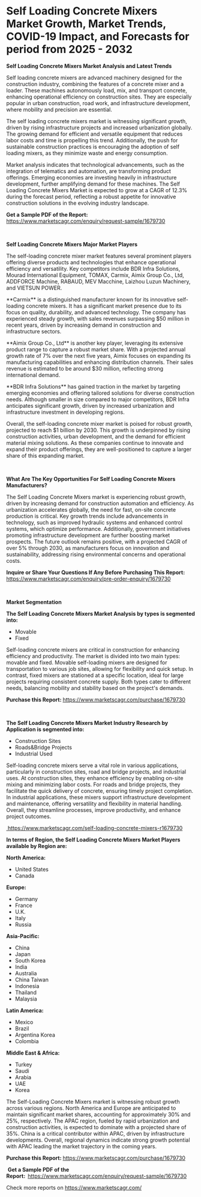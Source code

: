 <p><h1>Self Loading Concrete Mixers Market Growth, Market Trends, COVID-19 Impact, and Forecasts for period from 2025 - 2032</h1></p><p><strong>Self Loading Concrete Mixers Market Analysis and Latest Trends</strong></p>
<p><p>Self loading concrete mixers are advanced machinery designed for the construction industry, combining the features of a concrete mixer and a loader. These machines autonomously load, mix, and transport concrete, enhancing operational efficiency on construction sites. They are especially popular in urban construction, road work, and infrastructure development, where mobility and precision are essential.</p><p>The self loading concrete mixers market is witnessing significant growth, driven by rising infrastructure projects and increased urbanization globally. The growing demand for efficient and versatile equipment that reduces labor costs and time is propelling this trend. Additionally, the push for sustainable construction practices is encouraging the adoption of self loading mixers, as they minimize waste and energy consumption.</p><p>Market analysis indicates that technological advancements, such as the integration of telematics and automation, are transforming product offerings. Emerging economies are investing heavily in infrastructure development, further amplifying demand for these machines. The Self Loading Concrete Mixers Market is expected to grow at a CAGR of 12.3% during the forecast period, reflecting a robust appetite for innovative construction solutions in the evolving industry landscape.</p></p>
<p><strong>Get a Sample PDF of the Report:&nbsp;</strong> <a href="https://www.marketscagr.com/enquiry/request-sample/1679730?utm_campaign=1097&utm_medium=2&utm_source=Github&utm_content=ia&utm_term=25032025&utm_id=self-loading-concrete-mixers">https://www.marketscagr.com/enquiry/request-sample/1679730</a></p>
<p>&nbsp;</p>
<p><strong>Self Loading Concrete Mixers Major Market Players</strong></p>
<p><p>The self-loading concrete mixer market features several prominent players offering diverse products and technologies that enhance operational efficiency and versatility. Key competitors include BDR Infra Solutions, Mourad International Equipment, TOMAX, Carmix, Aimix Group Co., Ltd, ADDFORCE Machine, RABAUD, MEV Macchine, Laizhou Luzun Machinery, and VIETSUN POWER.</p><p>**Carmix** is a distinguished manufacturer known for its innovative self-loading concrete mixers. It has a significant market presence due to its focus on quality, durability, and advanced technology. The company has experienced steady growth, with sales revenues surpassing $50 million in recent years, driven by increasing demand in construction and infrastructure sectors.</p><p>**Aimix Group Co., Ltd** is another key player, leveraging its extensive product range to capture a robust market share. With a projected annual growth rate of 7% over the next five years, Aimix focuses on expanding its manufacturing capabilities and enhancing distribution channels. Their sales revenue is estimated to be around $30 million, reflecting strong international demand.</p><p>**BDR Infra Solutions** has gained traction in the market by targeting emerging economies and offering tailored solutions for diverse construction needs. Although smaller in size compared to major competitors, BDR Infra anticipates significant growth, driven by increased urbanization and infrastructure investment in developing regions.</p><p>Overall, the self-loading concrete mixer market is poised for robust growth, projected to reach $1 billion by 2030. This growth is underpinned by rising construction activities, urban development, and the demand for efficient material mixing solutions. As these companies continue to innovate and expand their product offerings, they are well-positioned to capture a larger share of this expanding market.</p></p>
<p>&nbsp;</p>
<p><strong>What Are The Key Opportunities For Self Loading Concrete Mixers Manufacturers?</strong></p>
<p><p>The Self Loading Concrete Mixers market is experiencing robust growth, driven by increasing demand for construction automation and efficiency. As urbanization accelerates globally, the need for fast, on-site concrete production is critical. Key growth trends include advancements in technology, such as improved hydraulic systems and enhanced control systems, which optimize performance. Additionally, government initiatives promoting infrastructure development are further boosting market prospects. The future outlook remains positive, with a projected CAGR of over 5% through 2030, as manufacturers focus on innovation and sustainability, addressing rising environmental concerns and operational costs.</p></p>
<p><strong>Inquire or Share Your Questions If Any Before Purchasing This Report:</strong> <a href="https://www.marketscagr.com/enquiry/pre-order-enquiry/1679730?utm_campaign=1097&utm_medium=2&utm_source=Github&utm_content=ia&utm_term=25032025&utm_id=self-loading-concrete-mixers">https://www.marketscagr.com/enquiry/pre-order-enquiry/1679730</a></p>
<p>&nbsp;</p>
<p><strong>Market Segmentation</strong></p>
<p><strong>The Self Loading Concrete Mixers Market Analysis by types is segmented into:</strong></p>
<p><ul><li>Movable</li><li>Fixed</li></ul></p>
<p><p>Self-loading concrete mixers are critical in construction for enhancing efficiency and productivity. The market is divided into two main types: movable and fixed. Movable self-loading mixers are designed for transportation to various job sites, allowing for flexibility and quick setup. In contrast, fixed mixers are stationed at a specific location, ideal for large projects requiring consistent concrete supply. Both types cater to different needs, balancing mobility and stability based on the project's demands.</p></p>
<p><strong>Purchase this Report:&nbsp;</strong><a href="https://www.marketscagr.com/purchase/1679730?utm_campaign=1097&utm_medium=2&utm_source=Github&utm_content=ia&utm_term=25032025&utm_id=self-loading-concrete-mixers">https://www.marketscagr.com/purchase/1679730</a></p>
<p>&nbsp;</p>
<p><strong>The Self Loading Concrete Mixers Market Industry Research by Application is segmented into:</strong></p>
<p><ul><li>Construction Sites</li><li>Roads&Bridge Projects</li><li>Industrial Used</li></ul></p>
<p><p>Self-loading concrete mixers serve a vital role in various applications, particularly in construction sites, road and bridge projects, and industrial uses. At construction sites, they enhance efficiency by enabling on-site mixing and minimizing labor costs. For roads and bridge projects, they facilitate the quick delivery of concrete, ensuring timely project completion. In industrial applications, these mixers support infrastructure development and maintenance, offering versatility and flexibility in material handling. Overall, they streamline processes, improve productivity, and enhance project outcomes.</p></p>
<p><a href="https://www.marketscagr.com/self-loading-concrete-mixers-r1679730?utm_campaign=1097&utm_medium=2&utm_source=Github&utm_content=ia&utm_term=25032025&utm_id=self-loading-concrete-mixers">&nbsp;https://www.marketscagr.com/self-loading-concrete-mixers-r1679730</a></p>
<p><strong>In terms of Region, the Self Loading Concrete Mixers Market Players available by Region are:</strong></p>
<p>
    <p> <strong> North America: </strong>
        <ul>
            <li>United States</li>
            <li>Canada</li>
        </ul>
        </p> 
    <p> <strong> Europe: </strong>
        <ul>
            <li>Germany</li>
            <li>France</li>
            <li>U.K.</li>
            <li>Italy</li>
            <li>Russia</li>
        </ul>
        </p> 
    <p> <strong> Asia-Pacific: </strong>
        <ul>
            <li>China</li>
            <li>Japan</li>
            <li>South Korea</li>
            <li>India</li>
            <li>Australia</li>
            <li>China Taiwan</li>
            <li>Indonesia</li>
            <li>Thailand</li>
            <li>Malaysia</li>
        </ul>
        </p> 
    <p> <strong> Latin America: </strong>
        <ul>
            <li>Mexico</li>
            <li>Brazil</li>
            <li>Argentina Korea</li>
            <li>Colombia</li>
        </ul>
        </p> 
    <p> <strong> Middle East & Africa: </strong>
        <ul>
            <li>Turkey</li>
            <li>Saudi</li>
            <li>Arabia</li>
            <li>UAE</li>
            <li>Korea</li>
        </ul>
    </p>
    </p>
<p><p>The Self-Loading Concrete Mixers market is witnessing robust growth across various regions. North America and Europe are anticipated to maintain significant market shares, accounting for approximately 30% and 25%, respectively. The APAC region, fueled by rapid urbanization and construction activities, is expected to dominate with a projected share of 35%. China is a critical contributor within APAC, driven by infrastructure developments. Overall, regional dynamics indicate strong growth potential with APAC leading the market trajectory in the coming years.</p></p>
<p><strong>Purchase this Report: </strong><a href="https://www.marketscagr.com/purchase/1679730?utm_campaign=1097&utm_medium=2&utm_source=Github&utm_content=ia&utm_term=25032025&utm_id=self-loading-concrete-mixers">https://www.marketscagr.com/purchase/1679730</a></p>
<p>&nbsp;<strong>Get a Sample PDF of the Report:&nbsp;&nbsp;</strong><a href="https://www.marketscagr.com/enquiry/request-sample/1679730?utm_campaign=1097&utm_medium=2&utm_source=Github&utm_content=ia&utm_term=25032025&utm_id=self-loading-concrete-mixers">https://www.marketscagr.com/enquiry/request-sample/1679730</a></p>
<p><strong></strong></p>
<p>Check more reports on <a href="https://www.marketscagr.com/?utm_campaign=1097&utm_medium=2&utm_source=Github&utm_content=ia&utm_term=25032025&utm_id=self-loading-concrete-mixers">https://www.marketscagr.com/</a></p>